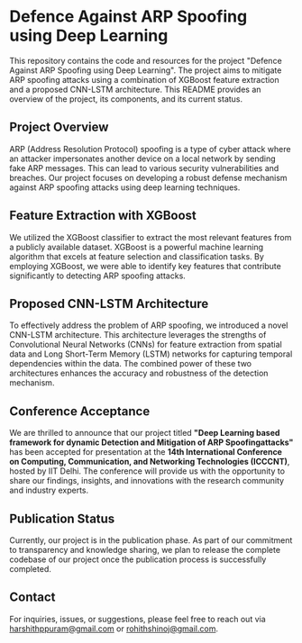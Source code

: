 # Defence Against ARP Spoofing using Deep Learning

This repository contains the code and resources for the project "Defence Against ARP Spoofing using Deep Learning". The project aims to mitigate ARP spoofing attacks using a combination of XGBoost feature extraction and a proposed CNN-LSTM architecture. This README provides an overview of the project, its components, and its current status.

## Project Overview

ARP (Address Resolution Protocol) spoofing is a type of cyber attack where an attacker impersonates another device on a local network by sending fake ARP messages. This can lead to various security vulnerabilities and breaches. Our project focuses on developing a robust defense mechanism against ARP spoofing attacks using deep learning techniques.

## Feature Extraction with XGBoost

We utilized the XGBoost classifier to extract the most relevant features from a publicly available dataset. XGBoost is a powerful machine learning algorithm that excels at feature selection and classification tasks. By employing XGBoost, we were able to identify key features that contribute significantly to detecting ARP spoofing attacks.

## Proposed CNN-LSTM Architecture

To effectively address the problem of ARP spoofing, we introduced a novel CNN-LSTM architecture. This architecture leverages the strengths of Convolutional Neural Networks (CNNs) for feature extraction from spatial data and Long Short-Term Memory (LSTM) networks for capturing temporal dependencies within the data. The combined power of these two architectures enhances the accuracy and robustness of the detection mechanism.

## Conference Acceptance

We are thrilled to announce that our project titled **__"Deep Learning based framework for dynamic Detection and Mitigation of ARP Spoofingattacks"__** has been accepted for presentation at the **__14th International Conference on Computing, Communication, and Networking Technologies (ICCCNT)__**, hosted by IIT Delhi. The conference will provide us with the opportunity to share our findings, insights, and innovations with the research community and industry experts.

## Publication Status

Currently, our project is in the publication phase. As part of our commitment to transparency and knowledge sharing, we plan to release the complete codebase of our project once the publication process is successfully completed.

## Contact

For inquiries, issues, or suggestions, please feel free to reach out via harshithppuram@gmail.com or rohithshinoj@gmail.com.



